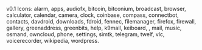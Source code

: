 v0.1
Icons:
alarm, apps, audiofx, bitcoin, bitconium, broadcast, browser, calculator, calendar, camera, clock, coinbase, compass, connectbot, contacts, davdroid, downloads, fdroid, fennec, filemanager, firefox, firewall, gallery, greenaddress, greenbits, help, k9mail, keiboard, , mail, music, osmand, owncloud, phone, settings, simtk, telegram, twelf, vlc, voicerecorder, wikipedia, wordpress. 
